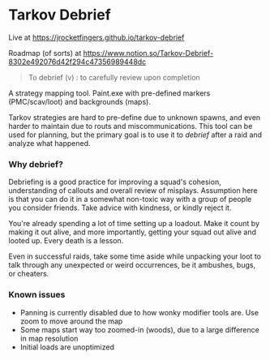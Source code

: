 # Tarkov Debrief

Live at https://jrocketfingers.github.io/tarkov-debrief

Roadmap (of sorts) at https://www.notion.so/Tarkov-Debrief-8302e492076d42f294c47356989448dc

> To debrief (v) : to carefully review upon completion

A strategy mapping tool. Paint.exe with pre-defined markers (PMC/scav/loot) and backgrounds (maps).

Tarkov strategies are hard to pre-define due to unknown spawns, and even harder to maintain due to routs and miscommunications. This tool can be used for planning, but the primary goal is to use it to *debrief* after a raid and analyze what happened.

### Why debrief?
Debriefing is a good practice for improving a squad's cohesion, understanding of callouts and overall review of misplays. Assumption here is that you can do it in a somewhat non-toxic way with a group of people you consider friends. Take advice with kindness, or kindly reject it.

You're already spending a lot of time setting up a loadout. Make it count by making it out alive, and more importantly, getting your squad out alive and looted up. Every death is a lesson.

Even in successful raids, take some time aside while unpacking your loot to talk through any unexpected or weird occurrences, be it ambushes, bugs, or cheaters.

### Known issues

- Panning is currently disabled due to how wonky modifier tools are. Use zoom to move around the map
- Some maps start way too zoomed-in (woods), due to a large difference in map resolution
- Initial loads are unoptimized